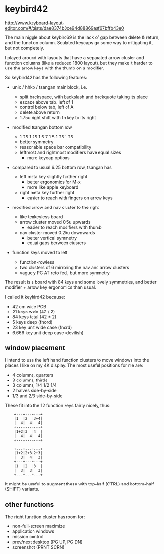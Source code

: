 keybird42
=========

http://www.keyboard-layout-editor.com/#/gists/dae8374b0ce94d88869aaf67bffb43e0

The main niggle about keybird69 is the lack of gap between delete &
return, and the function column. Sculpted keycaps go some way to
mitigating it, but not completely.

I played around with layouts that have a separated arrow cluster and
function columns (like a reduced 1800 layout), but they make it harder
to use the arrow keys with the thumb on a modifier.

So keybird42 has the following features:

  * unix / hhkb / tsangan main block, i.e.
      - split backspace, with backslash and backquote taking its place
      - escape above tab, left of 1
      - control below tab, left of A
      - delete above return
      - 1.75u right shift with fn key to its right

  * modified tsangan bottom row
      - 1.25 1.25 1.5 7 1.5 1.25 1.25
      - better symmetry
      - reasonable space bar compatibility
      - leftmost and rightmost modifiers have equal sizes
          + more keycap options

  * compared to usual 6.25 bottom row, tsangan has
      - left meta key slightly further right
          + better ergonomics for M-x
          + more like apple keyboard
      - right meta key further right
          + easier to reach with fingers on arrow keys

  * modified arrow and nav cluster to the right
      - like tenkeyless board
      - arrow cluster moved 0.5u upwards
          + easier to reach modifiers with thumb
      - nav cluster moved 0.25u downwards
          + better vertical symmetry
          + equal gaps between clusters

  * function keys moved to left
      - function-rowless
      - two clusters of 6 mirroring the nav and arrow clusters
      - vaguely PC AT reto feel, but more symmetry

The result is a board with 84 keys and some lovely symmetries,
and better modifier + arrow key ergonomics than usual.

I called it keybird42 because:

  * 42 cm wide PCB
  * 21 keys wide (42 / 2)
  * 84 keys total (42 * 2)
  * 5 keys deep (fnord)
  * 23 key unit wide case (fnord)
  * 6.666 key unit deep case (devilish)


window placement
----------------

I intend to use the left hand function clusters to move windows into
the places I like on my 4K display. The most useful positions for me
are:

   * 4 columns, quarters
   * 3 columns, thirds
   * 3 columns, 1/4 1/2 1/4
   * 2 halves side-by-side
   * 1/3 and 2/3 side-by-side

These fit into the 12 function keys fairly nicely, thus:

        +---+---+---+
        |1  |2  |3+4|
        |  4|  4|  4|
        +---+---+---+
        |1+2|3  |4  |
        |  4|  4|  4|
        +---+---+---+

        +---+---+---+
        |1+2|2+3|2+3|
        |  3|  4|  3|
        +---+---+---+
        |1  |2  |3  |
        |  3|  3|  3|
        +---+---+---+

It might be useful to augment these with top-half (CTRL) and
bottom-half (SHIFT) variants.


other functions
---------------

The right function cluster has room for:

  * non-full-screen maximize
  * application windows
  * mission control
  * prev/next desktop (PG UP, PG DN)
  * screenshot (PRNT SCRN)
